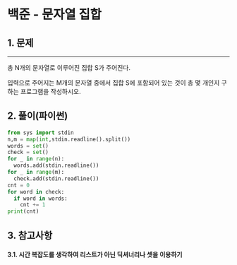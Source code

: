 # 백준 - 문자열 집합

## 1. 문제
***
총 N개의 문자열로 이루어진 집합 S가 주어진다.

입력으로 주어지는 M개의 문자열 중에서 집합 S에 포함되어 있는 것이 총 몇 개인지 구하는 프로그램을 작성하시오.

## 2. 풀이(파이썬)
```py
from sys import stdin
n,m = map(int,stdin.readline().split())
words = set()
check = set()
for _ in range(n):
  words.add(stdin.readline())
for _ in range(m):
  check.add(stdin.readline())
cnt = 0
for word in check:
  if word in words:
    cnt += 1
print(cnt)
```

## 3. 참고사항
#### 3.1. 시간 복잡도를 생각하여 리스트가 아닌 딕셔너리나 셋을 이용하기